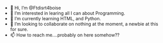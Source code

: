 - 👋 Hi, I’m @Ftdisrt4boise
- 👀 I’m interested in learing all I can about Programming.
- 🌱 I’m currently learning HTML, and Python.
- 💞️ I’m looking to collaborate on nothing at the moment, a newbie at this for sure.
- 📫 How to reach me....probably on here somehow??

<!---
Ftdisrt4boise/Ftdisrt4boise is a ✨ special ✨ repository because its `README.md` (this file) appears on your GitHub profile.
You can click the Preview link to take a look at your changes.
--->
